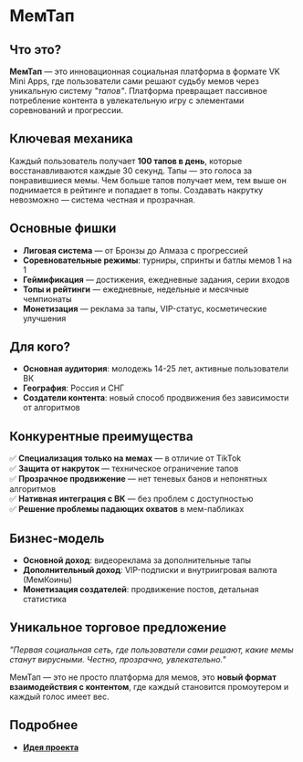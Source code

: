 # МемТап

## Что это?

**МемТап** — это инновационная социальная платформа в формате VK Mini Apps, где пользователи сами решают судьбу мемов через уникальную систему _"тапов"_. Платформа превращает пассивное потребление контента в увлекательную игру с элементами соревнований и прогрессии.

## Ключевая механика

Каждый пользователь получает **100 тапов в день**, которые восстанавливаются каждые 30 секунд. Тапы — это голоса за понравившиеся мемы. Чем больше тапов получает мем, тем выше он поднимается в рейтинге и попадает в топы. Создавать накрутку невозможно — система честная и прозрачная.

## Основные фишки

-   **Лиговая система** — от Бронзы до Алмаза с прогрессией
-   **Соревновательные режимы**: турниры, спринты и батлы мемов 1 на 1
-   **Геймификация** — достижения, ежедневные задания, серии входов
-   **Топы и рейтинги** — ежедневные, недельные и месячные чемпионаты
-   **Монетизация** — реклама за тапы, VIP-статус, косметические улучшения

## Для кого?

-   **Основная аудитория**: молодежь 14-25 лет, активные пользователи ВК
-   **География**: Россия и СНГ
-   **Создатели контента**: новый способ продвижения без зависимости от алгоритмов

## Конкурентные преимущества

✅ **Специализация только на мемах** — в отличие от TikTok\
✅ **Защита от накруток** — техническое ограничение тапов\
✅ **Прозрачное продвижение** — нет теневых банов и непонятных алгоритмов\
✅ **Нативная интеграция с ВК** — без проблем с доступностью\
✅ **Решение проблемы падающих охватов** в мем-пабликах

## Бизнес-модель

-   **Основной доход**: видеореклама за дополнительные тапы
-   **Дополнительный доход**: VIP-подписки и внутриигровая валюта (МемКоины)
-   **Монетизация создателей**: продвижение постов, детальная статистика

## Уникальное торговое предложение

_"Первая социальная сеть, где пользователи сами решают, какие мемы станут вирусными. Честно, прозрачно, увлекательно."_

МемТап — это не просто платформа для мемов, это **новый формат взаимодействия с контентом**, где каждый становится промоутером и каждый голос имеет вес.

## Подробнее

-   [**Идея проекта**](idea/index.md)
